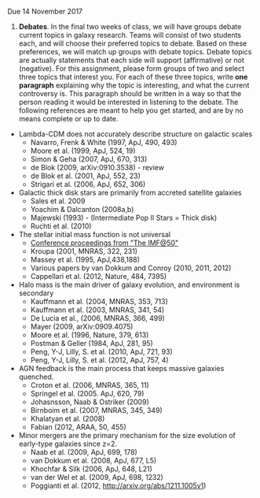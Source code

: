 Due 14 November 2017

1) **Debates**. In the final two weeks of class, we will have groups debate current topics in galaxy research. Teams will consist of two students each, and will choose their preferred topics to debate. Based on these preferences, we will match up groups with debate topics. Debate topics are actually statements that each side will support (affirmative) or not (negative). For this assignment, please form groups of two and select three topics that interest you. For each of these three topics, write **one paragraph** explaining why the topic is interesting, and what the current controversy is. This paragraph should be written in a way so that the person reading it would be interested in listening to the debate. The following references are meant to help you get started, and are by no means complete or up to date.

* Lambda-CDM does not accurately describe structure on galactic scales
  * Navarro, Frenk & White (1997, ApJ, 490, 493)
  * Moore et al. (1999, ApJ, 524, 19)
  * Simon & Geha (2007, ApJ, 670, 313)
  * de Blok (2009, arXiv:0910.3538) - review
  * de Blok et al. (2001, ApJ, 552, 23)
  * Strigari et al. (2006, ApJ, 652, 306)
* Galactic thick disk stars are primarily from accreted satellite galaxies
  * Sales et al. 2009
  * Yoachim & Dalcanton (2008a,b)
  * Majewski (1993) - (Intermediate Pop II Stars = Thick disk)
  * Ruchti et al. (2010)
* The stellar initial mass function is not universal
  * [Conference proceedings from "The IMF@50"](http://arxiv.org/find/astro-ph/1/co:+AND+50+AND+at+AND+The+IMF/0/1/0/all/0/1)
  * Kroupa (2001, MNRAS, 322, 231)
  * Massey et al. (1995, ApJ,438,188)
  * Various papers by van Dokkum and Conroy (2010, 2011, 2012)
  * Cappellari et al. (2012, Nature, 484, 7395)
* Halo mass is the main driver of galaxy evolution, and environment is secondary
  * Kauffmann et al. (2004, MNRAS, 353, 713)
  * Kauffmann et al. (2003, MNRAS, 341, 54)
  * De Lucia et al., (2006, MNRAS, 366, 499)
  * Mayer (2009, arXiv:0909.4075)
  * Moore et al. (1996, Nature, 379, 613)
  * Postman & Geller (1984, ApJ, 281, 95)
  * Peng, Y-J, Lilly, S. et al. (2010,  ApJ, 721, 93)
  * Peng, Y-J, Lilly, S. et al. (2012, ApJ, 757, 4)
* AGN feedback is the main process that keeps massive galaxies quenched.
  * Croton et al. (2006, MNRAS, 365, 11)
  * Springel et al. (2005. ApJ, 620, 79)
  * Johasnsson, Naab & Ostriker (2009)
  * Birnboim et al. (2007, MNRAS, 345, 349)
  * Khalatyan et al. (2008)
  * Fabian (2012, ARAA, 50, 455)
* Minor mergers are the primary mechanism for the size evolution of early-type galaxies since z=2.
  * Naab et al. (2009, ApJ, 699, 178)
  * van Dokkum et al. (2008, ApJ, 677, L5)
  * Khochfar & Silk (2006, ApJ, 648, L21)
  * van der Wel et al. (2009, ApJ, 698, 1232)
  * Poggianti et al. (2012, http://arxiv.org/abs/1211.1005v1)

